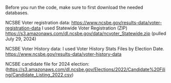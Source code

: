 Before you run the code, make sure to first download the needed databases.

NCSBE Voter registration data: https://www.ncsbe.gov/results-data/voter-registration-data 
I used Statewide Voter Registration (ZIP) https://s3.amazonaws.com/dl.ncsbe.gov/data/ncvoter_Statewide.zip (pulled July 29, 2024) 

NCSBE Voter History data: 
I used Voter History Stats Files by Election Date. 
https://www.ncsbe.gov/results-data/voter-history-data  

 NCSBE candidate file for 2024 election: (https://s3.amazonaws.com/dl.ncsbe.gov/Elections/2022/Candidate%20Filing/Candidate_Listing_2022.csv)  

